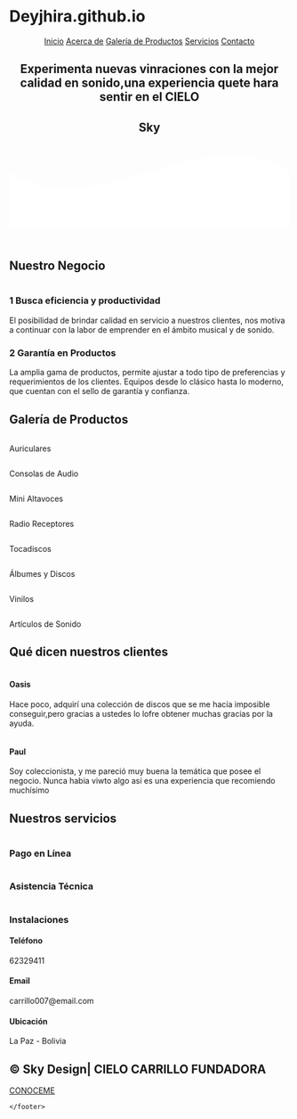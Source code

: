 # Deyjhira.github.io
<html lang="es">
<head>
    <meta charset="UTF-8">
    <meta name="viewport" content="width=device-width, initial-scale=1.0">
    <meta http-equiv="X-UA-Compatible" content="ie=edge">
    <title>Página Web Sky</title>
    <link rel="shortcut icon" href="img/Mi Marca.png" type="image/x-icon">
    <link rel="stylesheet" href="css/estilos.css">
    <link href="https://fonts.googleapis.com/css2?family=Open+Sans:ital,wght@0,300;1,600;1,800&display=swap" rel="stylesheet">
</head>
<body>
    <header>
        <nav>
            <a href="#">Inicio</a>
            <a href="#">Acerca de</a>
            <a href="#">Galería de Productos</a>
            <a href="#">Servicios</a>
            <a href="#">Contacto</a>
        </nav>
        <section class="textos-header">
            <h1>Experimenta nuevas vinraciones con la mejor calidad en sonido,una experiencia quete hara sentir en el CIELO</h1>
            <h2>Sky</h2>
        </section>
        <div class="wave" style="height: 150px; overflow: hidden;"><svg viewBox="0 0 500 150" preserveAspectRatio="none"
                style="height: 100%; width: 100%;">
                <path d="M0.00,49.98 C150.00,150.00 349.20,-50.00 500.00,49.98 L500.00,150.00 L0.00,150.00 Z"
                    style="stroke: none; fill: rgb(255, 255, 255);"></path>
            </svg></div>
    </header>
    <main>
        <section class="contenedor sobre-nosotros">
            <h2 class="titulo">Nuestro Negocio</h2>
            <div class="contenedor-sobre-nosotros">
                <img src="img/ilustracion2.svg" alt="" class="imagen-about-us">
                <div class="contenido-textos">
                    <h3><span> 1 </span> Busca eficiencia y productividad </h3>
                    <p>El posibilidad de brindar calidad en servicio a nuestros clientes, nos motiva a continuar con la labor de emprender en el ámbito musical y de sonido.</p>
                    <h3><span> 2 </span> Garantía en Productos </h3>
                    <p>La amplia gama de productos, permite ajustar a todo tipo de preferencias y requerimientos de los clientes. Equipos desde lo clásico hasta lo moderno, que cuentan con el sello de garantía y confianza. </p>
                </div>
            </div>
        </section>
        <section class="portafolio">
            <div class="contenedor">
                <h2 class="titulo">Galería de Productos</h2>
                <div class="galeria-port">
                    <div class="imagen-port">
                        <img src="img/Unsplash_.jpg" alt="">
                        <div class="hover-galeria">
                            <img src="img/icono1.png" alt="">
                            <p>Auriculares</p>
                        </div>
                    </div>
                    <div class="imagen-port">
                        <img src="img/img01g.jpg" alt="">
                        <div class="hover-galeria">
                            <img src="img/icono1.png" alt="">
                            <p>Consolas de Audio</p>
                        </div>
                    </div>
                    <div class="imagen-port">
                        <img src="img/img3m.jpg" alt="">
                        <div class="hover-galeria">
                            <img src="img/icono1.png" alt="">
                            <p>Mini Altavoces</p>
                        </div>
                    </div>
                    <div class="imagen-port">
                        <img src="img/img01.jpg" alt="">
                        <div class="hover-galeria">
                            <img src="img/icono1.png" alt="">
                            <p>Radio Receptores</p>
                        </div>
                    </div>
                    <div class="imagen-port">
                        <img src="img/img10.jpg" alt="">
                        <div class="hover-galeria">
                            <img src="img/icono1.png" alt="">
                            <p>Tocadiscos</p>
                        </div>
                    </div>
                    <div class="imagen-port">
                        <img src="img/img11.jpg" alt="">
                        <div class="hover-galeria">
                            <img src="img/icono1.png" alt="">
                            <p>Álbumes y Discos</p>
                        </div>
                    </div>
                    <div class="imagen-port">
                        <img src="img/Img006.jpg" alt="">
                        <div class="hover-galeria">
                            <img src="img/icono1.png" alt="">
                            <p>Vinilos</p>
                        </div>
                    </div>
                    <div class="imagen-port">
                        <img src="img/img12.jpg" alt="">
                        <div class="hover-galeria">
                            <img src="img/icono1.png" alt="">
                            <p>Artículos de Sonido</p>
                        </div>
                    </div>
                </div>
            </div>
        </section>
        <section class="clientes contenedor">
            <h2 class="titulo">Qué dicen nuestros clientes</h2>
            <div class="cards">
                <div class="card">
                    <img src="img/chica.jpg" alt="">
                    <div class="contenido-texto-card">
                        <h4>Oasis</h4>
                        <p>Hace poco, adquirí una colección de discos que se me hacía imposible conseguir,pero gracias a ustedes lo lofre obtener muchas gracias por la ayuda.</p>
                    </div>
                </div>
                <div class="card">
                    <img src="img/paul.jpg" alt="">
                    <div class="contenido-texto-card">
                        <h4>Paul</h4>
                        <p>Soy coleccionista, y me pareció muy buena la temática que posee el negocio. Nunca habia viwto algo así es una experiencia que recomiendo muchísimo</p>
                    </div>
                </div>
            </div>
        </section>
        <section class="about-services">
            <div class="contenedor">
                <h2 class="titulo">Nuestros servicios</h2>
                <div class="servicio-cont">
                    <div class="servicio-ind">
                        <img src="img/Card Payment.svg" alt="">
                        <h3>Pago en Línea</h3>
                        <p></p>
                    </div>
                    <div class="servicio-ind">
                        <img src="img/Team building.svg" alt="">
                        <h3>Asistencia Técnica</h3>
                        <p></p>
                    </div>
                    <div class="servicio-ind">
                        <img src="img/Resting .svg" alt="">
                        <h3>Instalaciones</h3>
                        <p></p>
                    </div>
                </div>
            </div>
        </section>
    </main>
    <footer>
        <div class="contenedor-footer">
            <div class="content-foo">
                <h4>Teléfono</h4>
                <p>62329411</p>
            </div>
            <div class="content-foo">
                <h4>Email</h4>
                <p>carrillo007@email.com</p>
            </div>
            <div class="content-foo">
                <h4>Ubicación</h4>
                <p>La Paz - Bolivia</p>
            </div>
        </div>
        <h2 class="titulo-final">&copy; Sky Design| CIELO CARRILLO FUNDADORA</h2>
        <a href="https://www.facebook.com/profile.php?id=100008393612446">CONOCEME</a>
        
    </footer>
</body>

</html>
